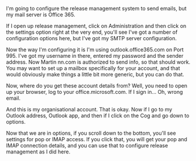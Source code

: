 I'm going to configure the release management system to send emails, but my mail server is Office 365. 

If I open up release management, click on Administration and then click on the settings option right at the very end, you'll see I've got a number of configuration options here, but I've got my SMTP server configuration. 

Now the way I'm configuring it is I'm using outlook.office365.com on Port 995. I've got my username in there, entered my password and the sender address. Now Martin nn.com is authorized to send info, so that should work. You may want to set up a mailbox specifically for your account, and that would obviously make things a little bit more generic, but you can do that. 

Now, where do you get these account details from? Well, you need to open up your browser, log to your office.microsoft.com. If I sign in... Oh, wrong email. 

And this is my organisational account. That is okay. Now if I go to my Outlook address, Outlook app, and then if I click on the Cog and go down to options. 

Now that we are in options, if you scroll down to the bottom, you'll see settings for pop or IMAP access. If you click that, you will get your pop and IMAP connection details, and you can use that to configure release management as I did here.